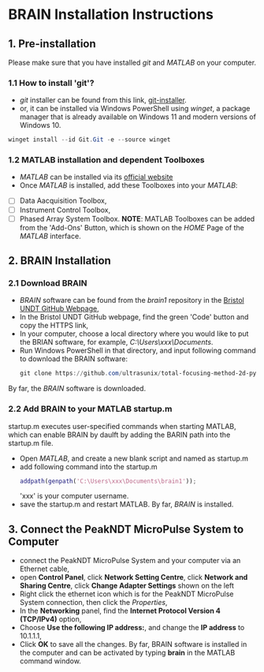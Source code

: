 # BRAIN Installation Instructions

## 1. Pre-installation
Please make sure that you have installed *git* and *MATLAB* on your computer.
### 1.1 How to install 'git'?
- *git* installer can be found from this link, [git-installer](https://git-scm.com/).
- or, it can be installed via Windows PowerShell using *winget*, a package manager that is already available on Windows 11 and modern versions of Windows 10.
``` PowerShell
winget install --id Git.Git -e --source winget
```
### 1.2 MATLAB installation and dependent Toolboxes
- *MATLAB* can be installed via its [official website](https://uk.mathworks.com/products/matlab.html)
- Once *MATLAB* is installed, add these Toolboxes into your *MATLAB*:
- [ ] Data Aacquisition Toolbox,
- [ ] Instrument Control Toolbox,
- [ ] Phased Array System Toolbox.
**NOTE**: MATLAB Toolboxes can be added from the 'Add-Ons' Button, which is shown on the *HOME* Page of the *MATLAB* interface.

## 2. BRAIN Installation

### 2.1 Download BRAIN
- *BRAIN* software can be found from the *brain1* repository in the [Bristol UNDT GitHub Webpage](https://github.com/ndtatbristol/brain1),
- In the Bristol UNDT GitHub webpage, find the green 'Code' button and copy the HTTPS link,
- In your computer, choose a local directory where you would like to put the BRIAN software, for example, *C:\Users\xxx\Documents*.
- Run Windows PowerShell in that directory, and input following command to download the BRAIN software:
  ``` PowerShell
  git clone https://github.com/ultrasunix/total-focusing-method-2d-python-example.git
  ```
By far, the *BRAIN* software is downloaded.

### 2.2 Add BRAIN to your MATLAB startup.m
startup.m executes user-specified commands when starting MATLAB, which can enable BRAIN by daulft by adding the BARIN path into the startup.m file.
- Open *MATLAB*, and create a new blank script and named as startup.m
- add following command into the startup.m
  ``` MATLAB
  addpath(genpath('C:\Users\xxx\Documents\brain1'));
  ```
  'xxx' is your computer username.
- save the startup.m and restart MATLAB.
By far, *BRAIN* is installed.

## 3. Connect the PeakNDT MicroPulse System to Computer
- connect the PeakNDT MicroPulse System and your computer via an Ethernet cable,
- open **Control Panel**, click **Network Setting Centre**, click **Network and Sharing Centre**, click **Change Adapter Settings** shown on the left
- Right click the ethernet icon which is for the PeakNDT MicroPulse System connection, then click the *Properties*,
- In the **Networking** panel, find the **Internet Protocol Version 4 (TCP/IPv4)** option,
- Choose **Use the following IP address:**, and change the **IP address** to 10.1.1.1,
- Click **OK** to save all the changes.
By far, BRAIN software is installed in the computer and can be activated by typing **brain** in the MATLAB command window.
